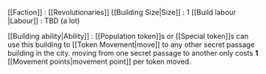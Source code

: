 [[Faction]] : [[Revolutionaries]]
[[Building Size|Size]] : 1
[[Build labour |Labour]] : TBD (a lot)


[[Building ability|Ability]] : [[Population token]]s or [[Special token]]s can use this building to [[Token Movement|move]] to any other secret passage building in the city. moving from one secret passage to another only costs **1** [[Movement points|movement point]] per token moved.